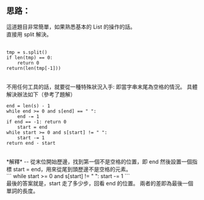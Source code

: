 思路：
--
這道題目非常簡單，如果熟悉基本的 List 的操作的話。   
直接用 split 解決。    
</br>

```
tmp = s.split()
if len(tmp) == 0:
    return 0
return(len(tmp[-1]))
```
</br>
不用任何工具的話，就要從一種特殊狀況入手:    
即當字串末尾為空格的情況。    
具體解決辦法如下（參考了題解）     

</br>

```
end = len(s) - 1
while end >= 0 and s[end] == " ":
    end -= 1
if end == -1: return 0
    start = end
while start >= 0 and s[start] != " ":
    start -= 1
return end - start
```

</br>
*解釋*
--
從末位開始歷邊，找到第一個不是空格的位置，即 end      
然後設置一個指標 start = end，用來從尾到頭歷邊不是空格的元素。   

</br>
```
while start >= 0 and s[start] != " ":
    start -= 1
```
</br>
最後的答案就是，start 走了多少步，回看 end 的位置。   
兩者的差即為最後一個單詞的長度。
